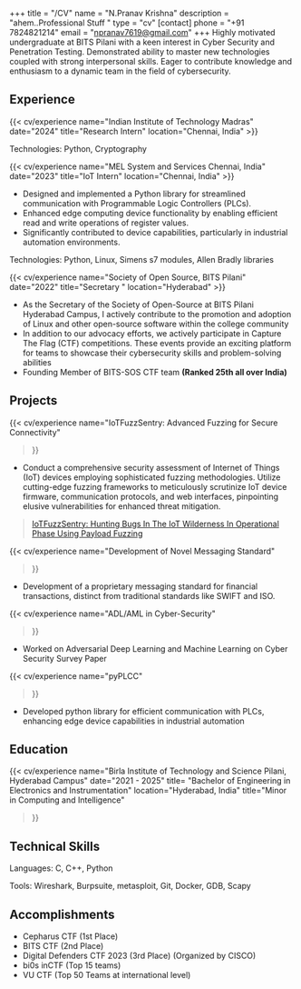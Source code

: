 +++
title = "/CV"
name = "N.Pranav Krishna"
description = "ahem..Professional Stuff "
type = "cv"
[contact]
  phone = "+91 7824821214"
  email = "npranav7619@gmail.com"
+++
Highly motivated undergraduate at BITS Pilani with a keen interest in Cyber Security and Penetration Testing. Demonstrated ability to master new technologies coupled with strong interpersonal skills. Eager to contribute knowledge and enthusiasm to a dynamic team in the field of cybersecurity. 

Experience
----------

{{< cv/experience
    name="Indian Institute of Technology Madras"
    date="2024"
    title="Research Intern"
    location="Chennai, India" >}}



Technologies: Python, Cryptography 

{{< cv/experience
    name="MEL System and Services Chennai, India"
    date="2023"
    title="IoT Intern"
    location="Chennai, India" >}}

* Designed and implemented a Python library for streamlined communication with Programmable Logic Controllers (PLCs).
*  Enhanced edge computing device functionality by enabling efficient read and write operations of register values.
*  Significantly contributed to device capabilities, particularly in industrial automation environments.

Technologies: Python, Linux, Simens s7 modules, Allen Bradly libraries

{{< cv/experience
    name="Society of Open Source, BITS Pilani"
    date="2022"
    title="Secretary "
    location="Hyderabad" >}}

* As the Secretary of the Society of Open-Source at BITS Pilani Hyderabad Campus, I actively contribute to the promotion and adoption of Linux and other open-source software within the college community
* In addition to our advocacy efforts, we actively participate in Capture The Flag (CTF) competitions. These events provide an exciting platform for teams to showcase their cybersecurity skills and problem-solving abilities 
* Founding Member of BITS-SOS CTF team **(Ranked 25th all over India)**

Projects
----------

{{< cv/experience
    name="IoTFuzzSentry: Advanced Fuzzing for Secure Connectivity"
 >}}

* Conduct a comprehensive security assessment of Internet of Things (IoT) devices employing sophisticated fuzzing methodologies. Utilize cutting-edge fuzzing frameworks to meticulously scrutinize IoT device firmware, communication protocols, and web interfaces, pinpointing elusive vulnerabilities for enhanced threat mitigation.

> [IoTFuzzSentry: Hunting Bugs In The IoT Wilderness In Operational Phase Using Payload Fuzzing](https://npranav7619.github.io)

{{< cv/experience
    name="Development of Novel Messaging Standard"
 >}}

* Development of a proprietary messaging standard for financial transactions, distinct from traditional standards like SWIFT and ISO.

{{< cv/experience
    name="ADL/AML in Cyber-Security"
 >}}

* Worked on Adversarial Deep Learning and Machine Learning on Cyber Security Survey Paper

{{< cv/experience
    name="pyPLCC"
 >}}

* Developed python library for efficient communication with PLCs, enhancing edge device capabilities in industrial automation

Education
---------

{{< cv/experience
    name="Birla Institute of Technology and Science Pilani, Hyderabad Campus"
    date="2021 -  2025"
    title=
      "Bachelor of Engineering in Electronics and Instrumentation"
    location="Hyderabad, India" 
    title="Minor in Computing and Intelligence"
>}}

Technical Skills
----------------

Languages: C, C++, Python

Tools: Wireshark, Burpsuite, metasploit, Git, Docker, GDB, Scapy 

Accomplishments 
-------

* Cepharus CTF (1st Place) 
* BITS CTF (2nd Place)
* Digital Defenders CTF 2023 (3rd Place) (Organized by CISCO)
* bi0s inCTF (Top 15 teams)
* VU CTF (Top 50 Teams at international level) 

[1]: https://manid2.github.io/hugo-xterm/
[2]: https://manid2.gitlab.io/
